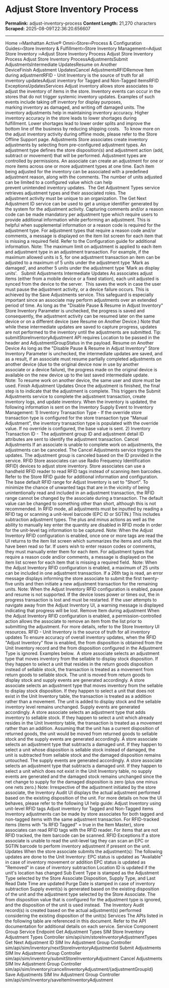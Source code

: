 # Adjust Store Inventory Process

**Permalink:** adjust-inventory-process
**Content Length:** 21,270 characters
**Scraped:** 2025-08-09T22:36:20.656607

---

Home &rsaquo;&rsaquo;Manhattan Active® Omni&rsaquo;&rsaquo;Store&rsaquo;&rsaquo;Process & Configuration Guides&rsaquo;&rsaquo;Store Inventory & Fulfillment&rsaquo;&rsaquo;Store Inventory Management&rsaquo;&rsaquo;Adjust Store Inventory ››Adjust Store Inventory Process Adjust Store Inventory Process Adjust Store Inventory ProcessAdjustmentsSubmit AdjustmentsIntermediate UpdatesResume on Another DeviceFinish&nbsp;Adjustment UpdatesCancel AdjustmentsRFIDRemove Item during adjustmentRFID - Unit Inventory is the source of truth for all inventory updatesAdjust inventory for Tagged and Non-Tagged itemsRFID ExceptionsUpdatesServices Adjust inventory allows store associates to adjust the inventory&nbsp;of items in the store. Inventory events can occur in the stores that do&nbsp;not&nbsp;trigger&nbsp;systemic inventory updates. Examples of such events include taking off inventory for display purposes, marking&nbsp;inventory&nbsp;as damaged, and writing off damaged&nbsp;units. The inventory adjustments&nbsp;help in maintaining inventory accuracy. Higher inventory accuracy in the store leads to lower shortages during fulfillment.&nbsp;Lower shortages lead to lower order splits and improve&nbsp;the bottom line of the business by reducing shipping costs.&nbsp;&nbsp; To know more on the&nbsp;adjust inventory activity during offline mode, please refer to the&nbsp;Store Offline Support&nbsp;page. Adjustments Store associates create inventory adjustments by selecting from pre-configured adjustment types. An adjustment type defines the store disposition(s) and adjustment action (add, subtract or movement) that will be performed. Adjustment types are controlled by&nbsp;permissions. An associate can create an adjustment for one or more items across one or more adjustment types at one time.&nbsp;Each item being adjusted for the inventory can be associated with a predefined adjustment reason, along with the comments. The number of units adjusted can be limited to a configured value which can help prevent&nbsp;unintended&nbsp;inventory updates.&nbsp; The Get Adjustment Types&nbsp;service retrieves&nbsp;adjustment types and their associated roles. The adjustment&nbsp;activity must&nbsp;be unique to an organization. The Get Next Adjustment ID&nbsp;service can be used to get a unique identifier&nbsp;generated by the system for the adjustment activity. Capturing comments and/or a reason code can be made mandatory per adjustment type which require users to provide additional information while performing an adjustment. This is helpful when supplemental information or a reason code is required for the adjustment type. For adjustment types that require a reason code and/or comments, a message is displayed on the item list screen for each item that is missing&nbsp;a required field. Refer to the&nbsp;Configuration guide&nbsp;for additional information. Note: The maximum limit on adjustment is applied to each item and adjustment type in an adjustment transaction. For example, if the maximum allowed units is 5, for one adjustment transaction an item can be adjusted to a maximum of 5 units under the adjustment type&nbsp;'Mark as damaged', and another 5 units under the adjustment type&nbsp;'Mark as display units'. &nbsp; Submit Adjustments Intermediate Updates As associates adjust items&nbsp;(either from a mobile device or a fixed station), each unit adjusted is synced from the device to the server.&nbsp; This&nbsp;saves the work in case the user must pause the adjustment activity, or a device failure occurs. This is achieved by the Save Adjustments&nbsp;service. This safeguard is especially important since an associate may perform adjustments over an extended period of time. As long as the "Disable Pause & Resume in Adjust Inventory" Store Inventory Parameter is unchecked, the progress is saved and consequently, the adjustment activity can be resumed later on the same device or on a different device (see&nbsp;Resume on Another Device.) Note that while these intermediate updates are saved to capture progress, updates are not performed to the inventory until the adjustments are submitted. Tip: submitStoreInventoryAdjustment API requires Location to be passed in the header and&nbsp;AdjustmentGroupStatus in the payload. Resume on Another Device As long as the "Disable Pause & Resume in Adjust Inventory" Store Inventory Parameter is unchecked, the intermediate updates are saved, and as a result, if an associate must resume partially completed adjustments on another device (due to the original device now in use by another associate&nbsp;or a device failure), the progress made on the original device is available on the new device up to the last saved intermediate update. Note:&nbsp;To resume work on another device, the same user and store&nbsp;must be used. Finish&nbsp;Adjustment Updates Once the adjustment is finished, the final step&nbsp;is to indicate that the adjustment is complete. This triggers the Submit Adjustments&nbsp;service to complete the adjustment transaction, create inventory logs, and update inventory. When the inventory is updated, the following information is sent&nbsp;on the Inventory Supply Event to Inventory Management: 1) Inventory Transaction Type - If the override store transaction type is configured for the store transaction type "Manual Adjustment", the inventory transaction type is populated with the override value. If no override is configured, the base&nbsp;value&nbsp;is sent. 2) Inventory Transaction ID&nbsp;-&nbsp; The adjustment group ID and adjustment&nbsp;detail ID attributes are sent to identify the adjustment transaction. Cancel Adjustments If an associate is unable to complete work on adjustments,&nbsp;the adjustments can be canceled. The Cancel Adjustments&nbsp;service triggers the updates. The adjustment group is canceled based on the ID provided in the service. RFID Store associates can use&nbsp;Radio Frequency Identification (RFID) devices to adjust store inventory. Store associates can use a handheld RFID reader to read RFID tags instead of scanning item&nbsp;barcodes. Refer to the&nbsp;Store RFID guide&nbsp;for additional information and configuration. The base default RFID range for Adjust Inventory&nbsp;is&nbsp;set to "Short". To minimize the chance of unwanted tags that are in the vicinity of being unintentionally read and included in an adjustment transaction, the RFID range cannot be changed by the associate during a transaction. The default value can be changed to something other than short, although this is not recommended. In RFID mode, all adjustments must be inputted by reading a RFID tag or scanning a unit-level barcode (EPC ID or SGTIN.) This includes subtraction adjustment types. The plus and minus actions as well as the ability to manually key enter the&nbsp;quantity are disabled in RFID mode in order for the unit-level tag information to be captured. Note: When the Adjust Inventory RFID configuration is enabled, once one or more tags are read the UI returns to the item list screen which summarizes the items and units that have been read so far. If users wish to enter reason codes or comments, they must manually enter them for each item.&nbsp;For adjustment types that require a reason code and/or comments, a message is displayed on the item list screen for each item that is missing&nbsp;a required field.&nbsp; Note:&nbsp;When the Adjust Inventory RFID configuration is enabled, a&nbsp;maximum of 25 units can be included in one adjustment transaction. If a 26th tag&nbsp;is read, an error message displays&nbsp;informing the store associate to submit the first twenty-five units and then initiate a new adjustment transaction for the remaining units. Note: When the Adjust Inventory RFID configuration is enabled, pause and resume is not supported. If the device loses power or times out, the in progress transaction is lost and must be restarted. If the user attempts to navigate away from the Adjust Inventory UI, a warning message is displayed indicating that progress will be lost. Remove Item during adjustment When the Adjust Inventory RFID configuration is enabled, a&nbsp;permission-controlled action allows the associate to remove an item from the list prior to submitting the adjustment. For more details, refer to the Store Inventory UI resources. RFID - Unit Inventory is the source of truth for all inventory updates To ensure accuracy of overall inventory updates, when the RFID "Adjust Inventory" flow is enabled, the from disposition is obtained from the Unit Inventory record and the from disposition configured in the Adjustment Type is ignored.&nbsp;Examples below.&nbsp; A store associate selects an adjustment type that moves inventory from the sellable to display stock disposition. If they happen to select&nbsp;a unit that resides in the return&nbsp;goods disposition instead of sellable stock,&nbsp;the transaction is treated as a movement from return goods to sellable stock. The unit is&nbsp;moved from return&nbsp;goods to display stock and supply events are generated accordingly. A store associate selects an adjustment type that moves inventory from the sellable to display stock disposition.&nbsp;If they happen to select&nbsp;a unit that does not exist in the Unit Inventory table, the transaction is treated as a addition rather than a movement. The unit is&nbsp;added to display stock and the sellable inventory level remains unchanged. Supply events are generated accordingly. A store associate selects an adjustment type that adds inventory to sellable stock. If they happen to select a unit which already resides in the Unit Inventory table, the transaction is treated as a movement rather than an addition. Assuming that the unit has a current disposition of returned goods, the unit would be&nbsp;moved from returned goods to sellable stock and the supply events are generated accordingly. A store associate selects an adjustment type that&nbsp;subtracts a damaged unit. If they happen to select a unit whose disposition is sellable stock instead of damaged, the unit is subtracted from sellable stock and the damaged disposition&nbsp;remains untouched.&nbsp;The supply events are generated accordingly. A store associate selects an adjustment type that&nbsp;subtracts a damaged unit. If they happen to select a unit which does not exist in the Unit Inventory table, no supply events are generated and the damaged stock remains unchanged since the net change to supply for the damaged disposition is zero (plus one minus one nets zero.) Note:&nbsp;Irrespective of the adjustment initiated by the store associate, the Inventory Audit UI displays the actual adjustment performed based on the existing disposition of the unit. For more details on how the UI behaves, please refer to the following UI help guide: Adjust Inventory using unit-level RFID tags Adjust inventory for Tagged and Non-Tagged items Inventory adjustments can be made by store associates for both tagged and non-tagged items with the same adjustment transaction. For RFID-tracked items (items with "Is RFID Tagged" = true in the Item Master), store associates can read RFID tags with the RFID reader. For items that are not RFID tracked, the item barcode can be scanned. RFID Exceptions If a store associate&nbsp;is unable to read the unit-level tag they can scan an EPC or SGTIN&nbsp;barcode to perform inventory adjustment if present on the unit. Updates When the store associate submits the adjustment(s): The following updates are done to the Unit Inventory: EPC status is updated as "Available" in case of inventory movement or addition EPC status is updated as "Removed" in case of inventory subtraction Location ID is updated if the unit's location has changed Sub Event Type is stamped as the Adjustment Type selected by the Store Associate Disposition, Supply Type, and Last Read Date Time are updated Purge Date is stamped in case of inventory subtraction Supply event(s) is generated based on the existing disposition of the unit and the adjustment type selected by the Store Associate. The from disposition value that is configured for the adjustment type is ignored, and the disposition of the unit is used instead.&nbsp; The Inventory Audit record(s) is created based on the actual adjustment(s) performed considering the existing disposition of the unit(s) Services The&nbsp;APIs listed in the following table are referenced in this document. Refer to the API documentation for additional details on&nbsp;each service. Service Component Group Service Endpoint Get Adjustment Types SIM Store Inventory Adjustment Types Controller sim/api/sim/storeInventoryAdjustmentTypes Get Next Adjustment ID SIM Inv Adjustment Group Controller sim/api/sim/inventory/nextStoreInventoryAdjustmentId Submit&nbsp;Adjustments SIM Inv Adjustment Group Controller sim/api/sim/inventory/submitStoreInventoryAdjustment Cancel&nbsp;Adjustments SIM Inv Adjustment Group Controller sim/api/sim/inventory/cancelInventoryAdjustment/{adjustmentGroupId} Save Adjustments SIM Inv Adjustment Group Controller sim/api/sim/inventory/saveItemInventoryAdjustment &nbsp; &nbsp;